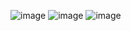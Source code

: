 ![image](https://user-images.githubusercontent.com/77521486/158003314-969995f9-d92b-4fb5-b8df-e188fe465b9b.png)
![image](https://user-images.githubusercontent.com/77521486/158003334-43769a9d-f560-4ce4-b859-27feac0d344d.png)
![image](https://user-images.githubusercontent.com/77521486/158003349-1385999a-2e8c-45e5-bc29-0ddaf7a8ac65.png)
